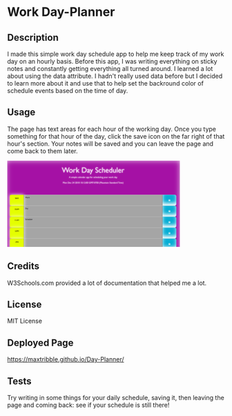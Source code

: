 # Work Day-Planner

## Description

I made this simple work day schedule app to help me keep track of my work day on an hourly basis. Before this app, I was writing everything on sticky notes and constantly getting everything all turned around. I learned a lot about using the data attribute. I hadn't really used data before but I decided to learn more about it and use that to help set the backround color of schedule events based on the time of day.

## Usage

The page has text areas for each hour of the working day. Once you type something for that hour of the day, click the save icon on the far right of that hour's section. Your notes will be saved and you can leave the page and come back to them later.

<img src="https://github.com/MaxTribble/Day-Planner/blob/8e9ba900079fc2fbd54d542a4e0bfe5b50ab81c3/Develop/images/Screenshot%20(10).png" width="400" height="200"/>

## Credits

W3Schools.com provided a lot of documentation that helped me a lot.

## License
MIT License

## Deployed Page
https://maxtribble.github.io/Day-Planner/

## Tests

Try writing in some things for your daily schedule, saving it, then leaving the page and coming back: see if your schedule is still there!
